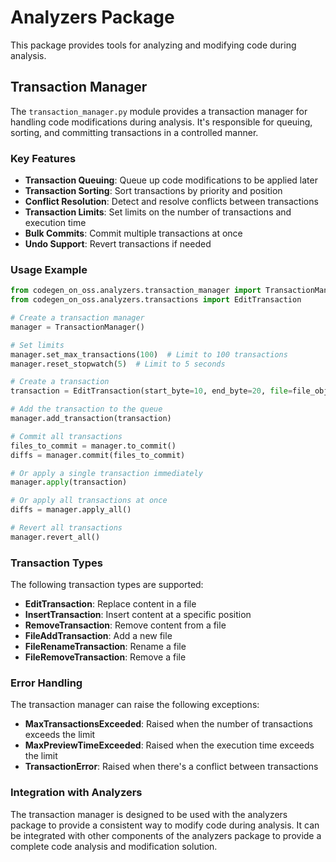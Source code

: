 # Analyzers Package

This package provides tools for analyzing and modifying code during analysis.

## Transaction Manager

The `transaction_manager.py` module provides a transaction manager for handling code modifications during analysis. It's responsible for queuing, sorting, and committing transactions in a controlled manner.

### Key Features

- **Transaction Queuing**: Queue up code modifications to be applied later
- **Transaction Sorting**: Sort transactions by priority and position
- **Conflict Resolution**: Detect and resolve conflicts between transactions
- **Transaction Limits**: Set limits on the number of transactions and execution time
- **Bulk Commits**: Commit multiple transactions at once
- **Undo Support**: Revert transactions if needed

### Usage Example

```python
from codegen_on_oss.analyzers.transaction_manager import TransactionManager
from codegen_on_oss.analyzers.transactions import EditTransaction

# Create a transaction manager
manager = TransactionManager()

# Set limits
manager.set_max_transactions(100)  # Limit to 100 transactions
manager.reset_stopwatch(5)  # Limit to 5 seconds

# Create a transaction
transaction = EditTransaction(start_byte=10, end_byte=20, file=file_obj, new_content="new code")

# Add the transaction to the queue
manager.add_transaction(transaction)

# Commit all transactions
files_to_commit = manager.to_commit()
diffs = manager.commit(files_to_commit)

# Or apply a single transaction immediately
manager.apply(transaction)

# Or apply all transactions at once
diffs = manager.apply_all()

# Revert all transactions
manager.revert_all()
```

### Transaction Types

The following transaction types are supported:

- **EditTransaction**: Replace content in a file
- **InsertTransaction**: Insert content at a specific position
- **RemoveTransaction**: Remove content from a file
- **FileAddTransaction**: Add a new file
- **FileRenameTransaction**: Rename a file
- **FileRemoveTransaction**: Remove a file

### Error Handling

The transaction manager can raise the following exceptions:

- **MaxTransactionsExceeded**: Raised when the number of transactions exceeds the limit
- **MaxPreviewTimeExceeded**: Raised when the execution time exceeds the limit
- **TransactionError**: Raised when there's a conflict between transactions

### Integration with Analyzers

The transaction manager is designed to be used with the analyzers package to provide a consistent way to modify code during analysis. It can be integrated with other components of the analyzers package to provide a complete code analysis and modification solution.

